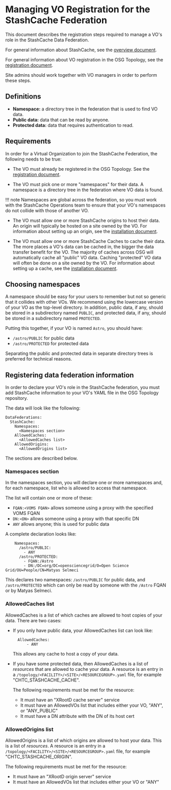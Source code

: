 Managing VO Registration for the StashCache Federation
======================================================

This document describes the registration steps required to manage a VO's role
in the StashCache Data Federation.

For general information about StashCache, see the [overview document](/data/stashcache/overview/).

For general information about VO registration in the OSG Topology,
see the [registration document](/common/registration/#registering-virtual-organizations).

Site admins should work together with VO managers in order to perform these steps.


Definitions
-----------

- **Namespace:** a directory tree in the federation that is used to find VO data.
- **Public data:** data that can be read by anyone.
- **Protected data:** data that requires authentication to read.


Requirements
------------

In order for a Virtual Organization to join the StashCache Federation, the following needs to be true:

- The VO must already be registered in the OSG Topology.
  See the [registration document](/common/registration/#registering-virtual-organizations).

- The VO must pick one or more "namespaces" for their data.
  A namespace is a directory tree in the federation where VO data is found.

!!! note
    Namespaces are global across the federation, so you must work with the StashCache Operations team
    to ensure that your VO's namespaces do not collide with those of another VO.

- The VO must allow one or more StashCache origins to host their data.
  An origin will typically be hosted on a site owned by the VO.
  For information about setting up an origin, see the [installation document](/data/stashcache/install-origin/).

- The VO must allow one or more StashCache Caches to cache their data.
  The more places a VO's data can be cached in, the bigger the data transfer benefit for the VO.
  The majority of caches across OSG will automatically cache all "public" VO data.
  Caching "protected" VO data will often be done on a site owned by the VO.
  For information about setting up a cache, see the [installation document](/data/stashcache/install-cache/).


Choosing namespaces
-------------------

A namespace should be easy for your users to remember but not so generic that it collides with other VOs.
We recommend using the lowercase version of your VO as the top-level directory.
In addition, public data, if any, should be stored in a subdirectory named `PUBLIC`,
and protected data, if any, should be stored in a subdirectory named `PROTECTED`.

Putting this together, if your VO is named `Astro`, you should have:

- `/astro/PUBLIC` for public data
- `/astro/PROTECTED` for protected data

Separating the public and protected data in separate directory trees is preferred for technical reasons.


Registering data federation information
---------------------------------------

In order to declare your VO's role in the StashCache federation,
you must add StashCache information to your VO's YAML file in the OSG Topology repository.

The data will look like the following:
```
DataFederations:
  StashCache:
    Namespaces:
      <Namespaces section>
    AllowedCaches:
      <AllowedCaches list>
    AllowedOrigins:
      <AllowedOrigins list>
```

The sections are described below.


### Namespaces section

In the namespaces section, you will declare one or more namespaces and, for each namespace,
list who is allowed to access that namespace.

The list will contain one or more of these:

- `FQAN:<VOMS FQAN>` allows someone using a proxy with the specified VOMS FQAN
- `DN:<DN>` allows someone using a proxy with that specific DN
- `ANY` allows anyone; this is used for public data

A complete declaration looks like:
```
    Namespaces:
      /astro/PUBLIC:
        - ANY
      /astro/PROTECTED:
        - FQAN:/Astro
        - DN:/DC=org/DC=opensciencegrid/O=Open Science Grid/OU=People/CN=Matyas Selmeci
```

This declares two namespaces: `/astro/PUBLIC` for public data, and `/astro/PROTECTED`
which can only be read by someone with the `/Astro` FQAN or by Matyas Selmeci.


### AllowedCaches list

AllowedCaches is a list of which caches are allowed to host copies of your data.
There are two cases:

- If you only have public data, your AllowedCaches list can look like:

        AllowedCaches:
            - ANY

   This allows any cache to host a copy of your data.

- If you have some protected data, then AllowedCaches is a list of _resources_ that are allowed to cache your data.
   A resource is an entry in a `/topology/<FACILITY>/<SITE>/<RESOURCEGROUP>.yaml` file,
   for example "CHTC_STASHCACHE_CACHE".

   The following requirements must be met for the resource:

   - It must have an "XRootD cache server" service
   - It must have an AllowedVOs list that includes either your VO, "ANY", or "ANY_PUBLIC"
   - It must have a DN attribute with the DN of its host cert


### AllowedOrigins list

AllowedOrigins is a list of which origins are allowed to host your data.
This is a list of _resources_.
A resource is an entry in a `/topology/<FACILITY>/<SITE>/<RESOURCEGROUP>.yaml` file,
for example "CHTC_STASHCACHE_ORIGIN".

The following requirements must be met for the resource:

- It must have an "XRootD origin server" service
- It must have an AllowedVOs list that includes either your VO or "ANY"

